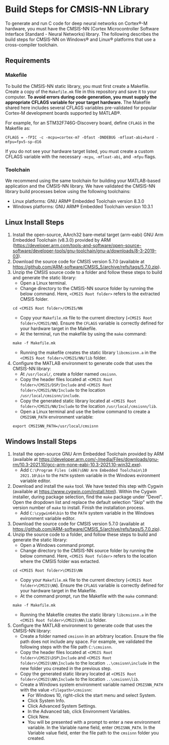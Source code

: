 # Build Steps for CMSIS-NN Library
To generate and run C code for deep neural networks on Cortex&reg;-M hardware, you must have the CMSIS-NN (Cortex Microcontroller Software Interface Standard - Neural Networks) library. The following describes the build steps for CMSIS-NN on Windows&reg; and Linux&reg; platforms that use a cross-compiler toolchain.

## Requirements 

### Makefile
To build the CMSIS-NN static library, you must first create a Makefile. Create a copy of the `Makefile.mk` file in this repository and save it to your computer. **To avoid errors during code generation, you must supply the appropriate CFLAGS variable for your target hardware.** The Makefile shared here includes several CFLAGS variables pre-validated for popular Cortex-M development boards supported by MATLAB&reg;.

For example, for an STM32F746G-Discovery board, define `CFLAGS` in the Makefile as:

```
CFLAGS = -fPIC -c -mcpu=cortex-m7 -Ofast -DNDEBUG -mfloat-abi=hard -mfpu=fpv5-sp-d16
```
If you do not see your hardware target listed, you must create a custom CFLAGS variable with the necessary `-mcpu`, `-mfloat-abi`, and `-mfpu` flags.

### Toolchain
We recommend using the same toolchain for building your MATLAB-based application and the CMSIS-NN library. We have validated the CMSIS-NN library build processes below using the following toolchains:
* Linux platforms: GNU ARM&reg; Embedded Toolchain version 8.3.0
* Windows platforms: GNU ARM&reg; Embedded Toolchain version 10.3.1


## Linux Install Steps
1. Install the open-source, AArch32 bare-metal target (arm-eabi) GNU Arm Embedded Toolchain (v8.3.0) provided by ARM (https://developer.arm.com/tools-and-software/open-source-software/developer-tools/gnu-toolchain/gnu-a/downloads/8-3-2019-03).
2. Download the source code for CMSIS version 5.7.0 (available at https://github.com/ARM-software/CMSIS_5/archive/refs/tags/5.7.0.zip).
3. Unzip the CMSIS source code to a folder and follow these steps to build and generate the static library:
     * Open a Linux terminal.
     * Change directory to the CMSIS-NN source folder by running the below command. Here, ```<CMSIS Root folder>``` refers to the extracted CMSIS folder.
     ```
     cd <CMSIS Root folder>/CMSIS/NN
     ```
     * Copy your `Makefile.mk` file to the current directory (```<CMSIS Root folder>/CMSIS/NN```). Ensure the `CFLAGS` variable is correctly defined for your hardware target in the Makefile.
     * At the terminal, run the makefile by using the `make` command:
     ```
     make -f Makefile.mk
     ```
     * Running the makefile creates the static library `libcmsisnn.a` in the ```<CMSIS Root folder>/CMSIS/NN/lib``` folder.
4. Configure the MATLAB environment to generate code that uses the CMSIS-NN library:
     * At `/usr/local/`, create a folder named `cmsisnn`.
     * Copy the header files located at ```<CMSIS Root folder>/CMSIS/DSP/Include``` and ```<CMSIS Root folder>/CMSIS/NN/Include``` to the location `/usr/local/cmsisnn/include`.
     * Copy the generated static library located at ```<CMSIS Root folder>/CMSIS/NN/Include``` to the location `/usr/local/cmsisnn/lib`.
     * Open a Linux terminal and use the below command to create a `CMSISNN_PATH` environment variable:
     ```
     export CMSISNN_PATH=/usr/local/cmsisnn
     ```
    
## Windows Install Steps
1. Install the open-source GNU Arm Embedded Toolchain provided by ARM (available at https://developer.arm.com/-/media/Files/downloads/gnu-rm/10.3-2021.10/gcc-arm-none-eabi-10.3-2021.10-win32.exe).
     * Add ```C:\Program Files (x86)\GNU Arm Embedded Toolchain\10 2021.10\bin``` to the ```PATH``` system variable in the Windows evironment variable editor.
2. Download and install the `make` tool. We have tested this step with Cygwin (available at https://www.cygwin.com/install.html). Within the Cygwin installer, during package selection, find the `make` package under "Devel". Open the dropdown list and replace the default selection "Skip" with the version number of `make` to install. Finish the installation process.
     * Add ```C:\cygwin64\bin``` to the ```PATH``` system variable in the Windows evironment variable editor.
3. Download the source code for CMSIS version 5.7.0 (available at https://github.com/ARM-software/CMSIS_5/archive/refs/tags/5.7.0.zip).
4. Unzip the source code to a folder, and follow these steps to build and generate the static library: 
     * Open a Windows command prompt.
     * Change directory to the CMSIS-NN source folder by running the below command. Here, ```<CMSIS Root folder>``` refers to the location where the CMSIS folder was extacted.
     ```
     cd <CMSIS Root folder>\CMSIS\NN 
     ```
     * Copy your `Makefile.mk` file to the current directory (```<CMSIS Root folder>\CMSIS\NN```). Ensure the `CFLAGS` variable is correctly defined for your hardware target in the Makefile.
     * At the command prompt, run the Makefile with the `make` command:
     ```
     make -f Makefile.mk
     ```
     * Running the Makefile creates the static library `libcmsisnn.a` in the ```<CMSIS Root folder>\CMSIS\NN\lib``` folder.
5. Configure the MATLAB environment to generate code that uses the CMSIS-NN library:
     * Create a folder named `cmsisnn` in an arbitrary location. Ensure the file path does not include any space. For example, we validated the following steps with the file path `C:\cmsisnn`. 
     * Copy the header files located at ```<CMSIS Root folder>\CMSIS\DSP\Include``` and ```<CMSIS Root folder>\CMSIS\NN\Include``` to the location `..\cmsisnn\include` in the new folder you created in the previous step.
     * Copy the generated static library located at ```<CMSIS Root folder>\CMSIS\NN\Include``` to the location `..\cmsisnn\lib`.
     * Create a Windows system environment variable named `CMSISNN_PATH` with the value ```<filepath>\cmsisnn```:
          * For Windows 10, right-click the start menu and select System.
          * Click System Info.
          * Click Advanced System Settings.
          * In the Advanced tab, click Environment Variables.
          * Click New.
          * You will be presented with a prompt to enter a new environment variable. In the Variable name field, enter `CMSISNN_PATH`. In the Variable value field, enter the file path to the `cmsisnn` folder you created. 
